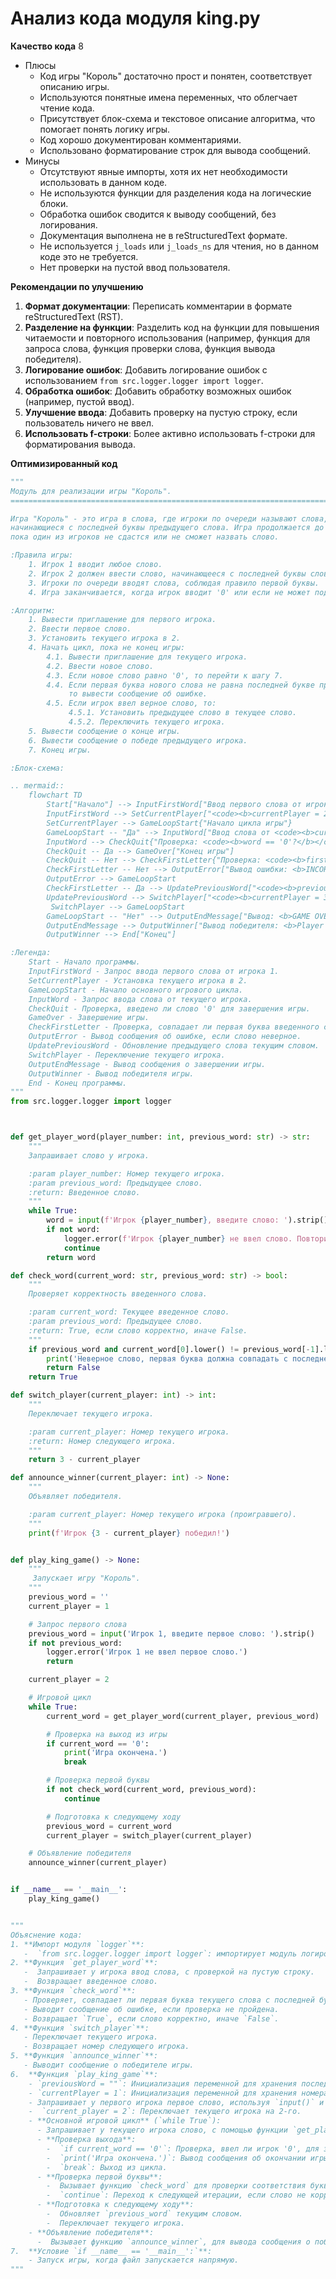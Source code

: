 # Анализ кода модуля king.py

**Качество кода**
8
- Плюсы
    - Код игры "Король" достаточно прост и понятен, соответствует описанию игры.
    - Используются понятные имена переменных, что облегчает чтение кода.
    - Присутствует блок-схема и текстовое описание алгоритма, что помогает понять логику игры.
    - Код хорошо документирован комментариями.
    - Использовано форматирование строк для вывода сообщений.
- Минусы
    - Отсутствуют явные импорты, хотя их нет необходимости использовать в данном коде.
    - Не используются функции для разделения кода на логические блоки.
    - Обработка ошибок сводится к выводу сообщений, без логирования.
    - Документация выполнена не в reStructuredText формате.
    - Не используется `j_loads` или `j_loads_ns` для чтения, но в данном коде это не требуется.
    - Нет проверки на пустой ввод пользователя.
   

**Рекомендации по улучшению**
1.  **Формат документации**: Переписать комментарии в формате reStructuredText (RST).
2.  **Разделение на функции**: Разделить код на функции для повышения читаемости и повторного использования (например, функция для запроса слова, функция проверки слова, функция вывода победителя).
3.  **Логирование ошибок**: Добавить логирование ошибок с использованием `from src.logger.logger import logger`.
4.  **Обработка ошибок**: Добавить обработку возможных ошибок (например, пустой ввод).
5.  **Улучшение ввода**: Добавить проверку на пустую строку, если пользователь ничего не ввел.
6.  **Использовать f-строки**:  Более активно использовать f-строки для форматирования вывода.

**Оптимизированный код**
```python
"""
Модуль для реализации игры "Король".
=========================================================================================

Игра "Король" - это игра в слова, где игроки по очереди называют слова,
начинающиеся с последней буквы предыдущего слова. Игра продолжается до тех пор,
пока один из игроков не сдастся или не сможет назвать слово.

:Правила игры:
    1. Игрок 1 вводит любое слово.
    2. Игрок 2 должен ввести слово, начинающееся с последней буквы слова игрока 1.
    3. Игроки по очереди вводят слова, соблюдая правило первой буквы.
    4. Игра заканчивается, когда игрок вводит '0' или если не может подобрать слово.

:Алгоритм:
    1. Вывести приглашение для первого игрока.
    2. Ввести первое слово.
    3. Установить текущего игрока в 2.
    4. Начать цикл, пока не конец игры:
        4.1. Вывести приглашение для текущего игрока.
        4.2. Ввести новое слово.
        4.3. Если новое слово равно '0', то перейти к шагу 7.
        4.4. Если первая буква нового слова не равна последней букве предыдущего слова,
             то вывести сообщение об ошибке.
        4.5. Если игрок ввел верное слово, то:
             4.5.1. Установить предыдущее слово в текущее слово.
             4.5.2. Переключить текущего игрока.
    5. Вывести сообщение о конце игры.
    6. Вывести сообщение о победе предыдущего игрока.
    7. Конец игры.

:Блок-схема:

.. mermaid::
    flowchart TD
        Start["Начало"] --> InputFirstWord["Ввод первого слова от игрока 1"]
        InputFirstWord --> SetCurrentPlayer["<code><b>currentPlayer = 2</b></code>"]
        SetCurrentPlayer --> GameLoopStart{"Начало цикла игры"}
        GameLoopStart -- "Да" --> InputWord["Ввод слова от <code><b>currentPlayer</b></code>"]
        InputWord --> CheckQuit{"Проверка: <code><b>word == '0'?</b></code>"}
        CheckQuit -- Да --> GameOver["Конец игры"]
        CheckQuit -- Нет --> CheckFirstLetter{"Проверка: <code><b>firstLetter(word) == lastLetter(previousWord)?</b></code>"}
        CheckFirstLetter -- Нет --> OutputError["Вывод ошибки: <b>INCORRECT WORD</b>"]
        OutputError --> GameLoopStart
        CheckFirstLetter -- Да --> UpdatePreviousWord["<code><b>previousWord = word</b></code>"]
        UpdatePreviousWord --> SwitchPlayer["<code><b>currentPlayer = 3 - currentPlayer</b></code>"]
         SwitchPlayer --> GameLoopStart
        GameLoopStart -- "Нет" --> OutputEndMessage["Вывод: <b>GAME OVER</b>"]
        OutputEndMessage --> OutputWinner["Вывод победителя: <b>Player {3 - currentPlayer} WINS!</b>"]
        OutputWinner --> End["Конец"]

:Легенда:
    Start - Начало программы.
    InputFirstWord - Запрос ввода первого слова от игрока 1.
    SetCurrentPlayer - Установка текущего игрока в 2.
    GameLoopStart - Начало основного игрового цикла.
    InputWord - Запрос ввода слова от текущего игрока.
    CheckQuit - Проверка, введено ли слово '0' для завершения игры.
    GameOver - Завершение игры.
    CheckFirstLetter - Проверка, совпадает ли первая буква введенного слова с последней буквой предыдущего слова.
    OutputError - Вывод сообщения об ошибке, если слово неверное.
    UpdatePreviousWord - Обновление предыдущего слова текущим словом.
    SwitchPlayer - Переключение текущего игрока.
    OutputEndMessage - Вывод сообщения о завершении игры.
    OutputWinner - Вывод победителя игры.
    End - Конец программы.
"""
from src.logger.logger import logger



def get_player_word(player_number: int, previous_word: str) -> str:
    """
    Запрашивает слово у игрока.

    :param player_number: Номер текущего игрока.
    :param previous_word: Предыдущее слово.
    :return: Введенное слово.
    """
    while True:
        word = input(f'Игрок {player_number}, введите слово: ').strip()
        if not word:
            logger.error(f'Игрок {player_number} не ввел слово. Повторите ввод')
            continue
        return word

def check_word(current_word: str, previous_word: str) -> bool:
    """
    Проверяет корректность введенного слова.

    :param current_word: Текущее введенное слово.
    :param previous_word: Предыдущее слово.
    :return: True, если слово корректно, иначе False.
    """
    if previous_word and current_word[0].lower() != previous_word[-1].lower():
        print('Неверное слово, первая буква должна совпадать с последней буквой предыдущего слова.')
        return False
    return True

def switch_player(current_player: int) -> int:
    """
    Переключает текущего игрока.

    :param current_player: Номер текущего игрока.
    :return: Номер следующего игрока.
    """
    return 3 - current_player

def announce_winner(current_player: int) -> None:
    """
    Объявляет победителя.

    :param current_player: Номер текущего игрока (проигравшего).
    """
    print(f'Игрок {3 - current_player} победил!')


def play_king_game() -> None:
    """
     Запускает игру "Король".
    """
    previous_word = ''
    current_player = 1

    # Запрос первого слова
    previous_word = input('Игрок 1, введите первое слово: ').strip()
    if not previous_word:
        logger.error('Игрок 1 не ввел первое слово.')
        return

    current_player = 2

    # Игровой цикл
    while True:
        current_word = get_player_word(current_player, previous_word)

        # Проверка на выход из игры
        if current_word == '0':
            print('Игра окончена.')
            break

        # Проверка первой буквы
        if not check_word(current_word, previous_word):
            continue

        # Подготовка к следующему ходу
        previous_word = current_word
        current_player = switch_player(current_player)

    # Объявление победителя
    announce_winner(current_player)


if __name__ == '__main__':
    play_king_game()


"""
Объяснение кода:
1. **Импорт модуля `logger`**:
   -  `from src.logger.logger import logger`: импортирует модуль логирования для записи ошибок.
2. **Функция `get_player_word`**:
   -  Запрашивает у игрока ввод слова, с проверкой на пустую строку.
   -  Возвращает введенное слово.
3. **Функция `check_word`**:
   - Проверяет, совпадает ли первая буква текущего слова с последней буквой предыдущего слова, без учета регистра.
   - Выводит сообщение об ошибке, если проверка не пройдена.
   - Возвращает `True`, если слово корректно, иначе `False`.
4. **Функция `switch_player`**:
   - Переключает текущего игрока.
   - Возвращает номер следующего игрока.
5. **Функция `announce_winner`**:
   - Выводит сообщение о победителе игры.
6.  **Функция `play_king_game`**:
    - `previousWord = ""`: Инициализация переменной для хранения последнего введенного слова.
    - `currentPlayer = 1`: Инициализация переменной для хранения номера текущего игрока.
    - Запрашивает у первого игрока первое слово, используя `input()` и удаляет пробелы.
    -  `current_player = 2`: Переключает текущего игрока на 2-го.
    - **Основной игровой цикл** (`while True`):
      - Запрашивает у текущего игрока слово, с помощью функции `get_player_word`
      - **Проверка выхода**:
        -  `if current_word == '0'`: Проверка, ввел ли игрок '0', для завершения игры.
        -  `print('Игра окончена.')`: Вывод сообщения об окончании игры.
        -  `break`: Выход из цикла.
      - **Проверка первой буквы**:
        -  Вызывает функцию `check_word` для проверки соответствия букв.
        -  `continue`: Переход к следующей итерации, если слово не корректно.
      - **Подготовка к следующему ходу**:
        -  Обновляет `previous_word` текущим словом.
        -  Переключает текущего игрока.
    - **Объявление победителя**:
      -  Вызывает функцию `announce_winner`, для вывода сообщения о победе.
7.  **Условие `if __name__ == '__main__':`**:
    - Запуск игры, когда файл запускается напрямую.
"""
```